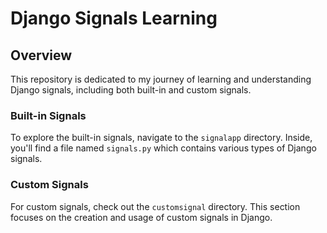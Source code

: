 # Django Signals Learning

## Overview

This repository is dedicated to my journey of learning and understanding Django signals, including both built-in and custom signals.

### Built-in Signals

To explore the built-in signals, navigate to the `signalapp` directory. Inside, you'll find a file named `signals.py` which contains various types of Django signals.

### Custom Signals

For custom signals, check out the `customsignal` directory. This section focuses on the creation and usage of custom signals in Django.
